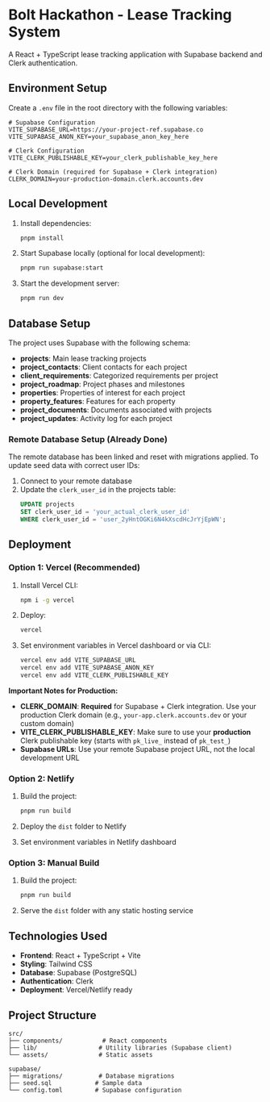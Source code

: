 # Bolt Hackathon - Lease Tracking System

A React + TypeScript lease tracking application with Supabase backend and Clerk authentication.

## Environment Setup

Create a `.env` file in the root directory with the following variables:

```env
# Supabase Configuration
VITE_SUPABASE_URL=https://your-project-ref.supabase.co
VITE_SUPABASE_ANON_KEY=your_supabase_anon_key_here

# Clerk Configuration
VITE_CLERK_PUBLISHABLE_KEY=your_clerk_publishable_key_here

# Clerk Domain (required for Supabase + Clerk integration)
CLERK_DOMAIN=your-production-domain.clerk.accounts.dev
```

## Local Development

1. Install dependencies:
   ```bash
   pnpm install
   ```

2. Start Supabase locally (optional for local development):
   ```bash
   pnpm run supabase:start
   ```

3. Start the development server:
   ```bash
   pnpm run dev
   ```

## Database Setup

The project uses Supabase with the following schema:
- **projects**: Main lease tracking projects
- **project_contacts**: Client contacts for each project
- **client_requirements**: Categorized requirements per project
- **project_roadmap**: Project phases and milestones
- **properties**: Properties of interest for each project
- **property_features**: Features for each property
- **project_documents**: Documents associated with projects
- **project_updates**: Activity log for each project

### Remote Database Setup (Already Done)

The remote database has been linked and reset with migrations applied. To update seed data with correct user IDs:

1. Connect to your remote database
2. Update the `clerk_user_id` in the projects table:
   ```sql
   UPDATE projects 
   SET clerk_user_id = 'your_actual_clerk_user_id' 
   WHERE clerk_user_id = 'user_2yHntOGKi6N4kXscdHcJrYjEpWN';
   ```

## Deployment

### Option 1: Vercel (Recommended)

1. Install Vercel CLI:
   ```bash
   npm i -g vercel
   ```

2. Deploy:
   ```bash
   vercel
   ```

3. Set environment variables in Vercel dashboard or via CLI:
   ```bash
   vercel env add VITE_SUPABASE_URL
   vercel env add VITE_SUPABASE_ANON_KEY
   vercel env add VITE_CLERK_PUBLISHABLE_KEY
   ```

**Important Notes for Production:**

- **CLERK_DOMAIN**: **Required** for Supabase + Clerk integration. Use your production Clerk domain (e.g., `your-app.clerk.accounts.dev` or your custom domain)
- **VITE_CLERK_PUBLISHABLE_KEY**: Make sure to use your **production** Clerk publishable key (starts with `pk_live_` instead of `pk_test_`)
- **Supabase URLs**: Use your remote Supabase project URL, not the local development URL

### Option 2: Netlify

1. Build the project:
   ```bash
   pnpm run build
   ```

2. Deploy the `dist` folder to Netlify

3. Set environment variables in Netlify dashboard

### Option 3: Manual Build

1. Build the project:
   ```bash
   pnpm run build
   ```

2. Serve the `dist` folder with any static hosting service

## Technologies Used

- **Frontend**: React + TypeScript + Vite
- **Styling**: Tailwind CSS
- **Database**: Supabase (PostgreSQL)
- **Authentication**: Clerk
- **Deployment**: Vercel/Netlify ready

## Project Structure

```
src/
├── components/           # React components
├── lib/                 # Utility libraries (Supabase client)
└── assets/              # Static assets

supabase/
├── migrations/          # Database migrations
├── seed.sql            # Sample data
└── config.toml         # Supabase configuration
```